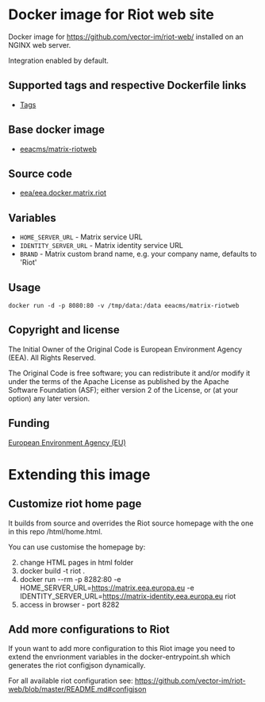 # Docker image for Riot web site

Docker image for https://github.com/vector-im/riot-web/ installed on an NGINX web server.

Integration enabled by default.

## Supported tags and respective Dockerfile links

  - [Tags](https://hub.docker.com/r/eeacms/matrix-riotweb/tags/)

## Base docker image

 - [eeacms/matrix-riotweb](https://hub.docker.com/r/eeacms/matrix-riotweb/)

## Source code

  - [eea/eea.docker.matrix.riot](http://github.com/eea/eea.docker.matrix.riot)

## Variables

* `HOME_SERVER_URL` - Matrix service URL
* `IDENTITY_SERVER_URL` - Matrix identity service URL
* `BRAND` - Matrix custom brand name, e.g. your company name, defaults to 'Riot'

## Usage

```
docker run -d -p 8080:80 -v /tmp/data:/data eeacms/matrix-riotweb
```

## Copyright and license

The Initial Owner of the Original Code is European Environment Agency (EEA).
All Rights Reserved.

The Original Code is free software; you can redistribute it and/or modify
it under the terms of the Apache License as published by the Apache Software Foundation (ASF);
either version 2 of the License, or (at your option) any later version.

## Funding

[European Environment Agency (EU)](http://eea.europa.eu)

# Extending this image

## Customize riot home page

It builds from source and overrides the Riot source homepage with the one in this repo /html/home.html.

You can use customise the homepage by:

2. change HTML pages in html folder
3. docker build -t riot .
4. docker run --rm -p 8282:80 -e HOME_SERVER_URL=https://matrix.eea.europa.eu -e IDENTITY_SERVER_URL=https://matrix-identity.eea.europa.eu riot
5. access in browser - port 8282

## Add more configurations to Riot

If youn want to add more configuration to this Riot image you need to extend the
envrionment variables in the docker-entrypoint.sh which generates the riot 
configjson dynamically. 

For all available riot configuration see:
https://github.com/vector-im/riot-web/blob/master/README.md#configjson